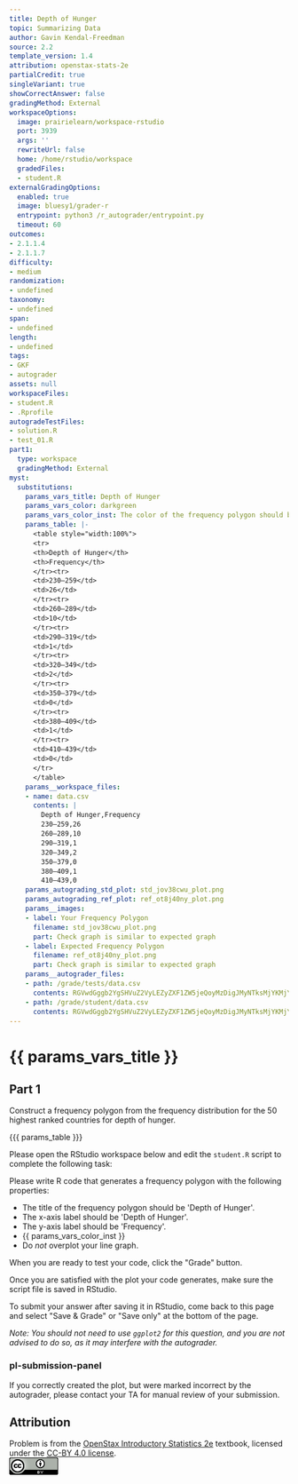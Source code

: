 ```yaml
---
title: Depth of Hunger
topic: Summarizing Data
author: Gavin Kendal-Freedman
source: 2.2
template_version: 1.4
attribution: openstax-stats-2e
partialCredit: true
singleVariant: true
showCorrectAnswer: false
gradingMethod: External
workspaceOptions:
  image: prairielearn/workspace-rstudio
  port: 3939
  args: ''
  rewriteUrl: false
  home: /home/rstudio/workspace
  gradedFiles:
  - student.R
externalGradingOptions:
  enabled: true
  image: bluesy1/grader-r
  entrypoint: python3 /r_autograder/entrypoint.py
  timeout: 60
outcomes:
- 2.1.1.4
- 2.1.1.7
difficulty:
- medium
randomization:
- undefined
taxonomy:
- undefined
span:
- undefined
length:
- undefined
tags:
- GKF
- autograder
assets: null
workspaceFiles:
- student.R
- .Rprofile
autogradeTestFiles:
- solution.R
- test_01.R
part1:
  type: workspace
  gradingMethod: External
myst:
  substitutions:
    params_vars_title: Depth of Hunger
    params_vars_color: darkgreen
    params_vars_color_inst: The color of the frequency polygon should be darkgreen.
    params_table: |-
      <table style="width:100%">
      <tr>
      <th>Depth of Hunger</th>
      <th>Frequency</th>
      </tr><tr>
      <td>230–259</td>
      <td>26</td>
      </tr><tr>
      <td>260–289</td>
      <td>10</td>
      </tr><tr>
      <td>290–319</td>
      <td>1</td>
      </tr><tr>
      <td>320–349</td>
      <td>2</td>
      </tr><tr>
      <td>350–379</td>
      <td>0</td>
      </tr><tr>
      <td>380–409</td>
      <td>1</td>
      </tr><tr>
      <td>410–439</td>
      <td>0</td>
      </tr>
      </table>
    params__workspace_files:
    - name: data.csv
      contents: |
        Depth of Hunger,Frequency
        230–259,26
        260–289,10
        290–319,1
        320–349,2
        350–379,0
        380–409,1
        410–439,0
    params_autograding_std_plot: std_jov38cwu_plot.png
    params_autograding_ref_plot: ref_ot8j40ny_plot.png
    params__images:
    - label: Your Frequency Polygon
      filename: std_jov38cwu_plot.png
      part: Check graph is similar to expected graph
    - label: Expected Frequency Polygon
      filename: ref_ot8j40ny_plot.png
      part: Check graph is similar to expected graph
    params__autograder_files:
    - path: /grade/tests/data.csv
      contents: RGVwdGggb2YgSHVuZ2VyLEZyZXF1ZW5jeQoyMzDigJMyNTksMjYKMjYw4oCTMjg5LDEwCjI5MOKAkzMxOSwxCjMyMOKAkzM0OSwyCjM1MOKAkzM3OSwwCjM4MOKAkzQwOSwxCjQxMOKAkzQzOSwwCg==
    - path: /grade/student/data.csv
      contents: RGVwdGggb2YgSHVuZ2VyLEZyZXF1ZW5jeQoyMzDigJMyNTksMjYKMjYw4oCTMjg5LDEwCjI5MOKAkzMxOSwxCjMyMOKAkzM0OSwyCjM1MOKAkzM3OSwwCjM4MOKAkzQwOSwxCjQxMOKAkzQzOSwwCg==
---
```

# {{ params_vars_title }}

## Part 1

Construct a frequency polygon from the frequency distribution for the 50 highest ranked countries for depth of hunger.

{{{ params_table }}}

<pl-card title="Instructions">

Please open the RStudio workspace below and edit the `student.R` script to complete the following task:

Please write R code that generates a frequency polygon with the following properties:

- The title of the frequency polygon should be 'Depth of Hunger'.
- The x-axis label should be 'Depth of Hunger'.
- The y-axis label should be 'Frequency'.
- {{ params_vars_color_inst }}
- Do *not* overplot your line graph.

When you are ready to test your code, click the "Grade" button.

Once you are satisfied with the plot your code generates, make sure the script file is saved in RStudio.

To submit your answer after saving it in RStudio, come back to this page and select "Save & Grade" or "Save only" at the bottom of the page.

*Note: You should not need to use `ggplot2` for this question, and you are not advised to do so, as it may interfere with the autograder.*

</pl-card>

### pl-submission-panel

If you correctly created the plot, but were marked incorrect by the autograder, please contact your TA for manual review of your submission.

## Attribution

Problem is from the [OpenStax Introductory Statistics 2e](https://openstax.org/books/introductory-statistics-2e) textbook, licensed under the [CC-BY 4.0 license](https://creativecommons.org/licenses/by/4.0/).<br>![Image representing the Creative Commons 4.0 BY license.](https://raw.githubusercontent.com/firasm/bits/master/by.png)